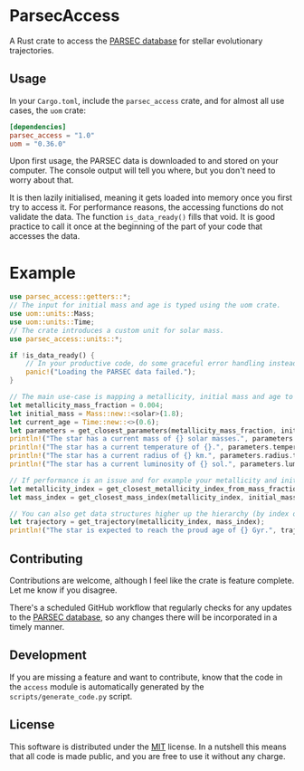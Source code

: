 # ParsecAccess

A Rust crate to access the [PARSEC database](https://people.sissa.it/~sbressan/CAF09_V1.2S_M36_LT/) for stellar evolutionary trajectories.

## Usage

In your `Cargo.toml`, include the `parsec_access` crate, and for almost all use cases, the `uom` crate:

```toml
[dependencies]
parsec_access = "1.0"
uom = "0.36.0"
```

Upon first usage, the PARSEC data is downloaded to and stored on your computer. The console output will tell you where, but you don't need to worry about that.

It is then lazily initialised, meaning it gets loaded into memory once you first try to access it. For performance reasons, the accessing functions do not validate the data. The function `is_data_ready()` fills that void. It is good practice to call it once at the beginning of the part of your code that accesses the data.

# Example

```Rust
use parsec_access::getters::*;
// The input for initial mass and age is typed using the uom crate.
use uom::units::Mass;
use uom::units::Time;
// The crate introduces a custom unit for solar mass.
use parsec_access::units::*;

if !is_data_ready() {
    // In your productive code, do some graceful error handling instead.
    panic!("Loading the PARSEC data failed.");
}

// The main use-case is mapping a metallicity, initial mass and age to other physical parameters.
let metallicity_mass_fraction = 0.004;
let initial_mass = Mass::new::<solar>(1.8);
let current_age = Time::new::<>(0.6);
let parameters = get_closest_parameters(metallicity_mass_fraction, initial_mass, current_age);
println!("The star has a current mass of {} solar masses.", parameters.mass.to_solar_mass());
println!("The star has a current temperature of {}.", parameters.temperature);
println!("The star has a current radius of {} km.", parameters.radius.to_km());
println!("The star has a current luminosity of {} sol.", parameters.luminosity_in_solar);

// If performance is an issue and for example your metallicity and initial mass is fixed, you can ask for the index which corresponds to your parameters and pass that on to subsequent calls.
let metallicity_index = get_closest_metallicity_index_from_mass_fraction(metallicity_mass_fraction);
let mass_index = get_closest_mass_index(metallicity_index, initial_mass);

// You can also get data structures higher up the hierarchy (by index or value).
let trajectory = get_trajectory(metallicity_index, mass_index);
println!("The star is expected to reach the proud age of {} Gyr.", trajectory.lifetime.to_Gyr());
```
## Contributing

Contributions are welcome, although I feel like the crate is feature complete. Let me know if you disagree.

There's a scheduled GitHub workflow that regularly checks for any updates to the [PARSEC database](https://people.sissa.it/~sbressan/CAF09_V1.2S_M36_LT/), so any changes there will be incorporated in a timely manner.

## Development

If you are missing a feature and want to contribute, know that the code in the `access` module is automatically generated by the `scripts/generate_code.py` script.

## License

This software is distributed under the [MIT](https://choosealicense.com/licenses/mit/) license. In a nutshell this means that all code is made public, and you are free to use it without any charge.

